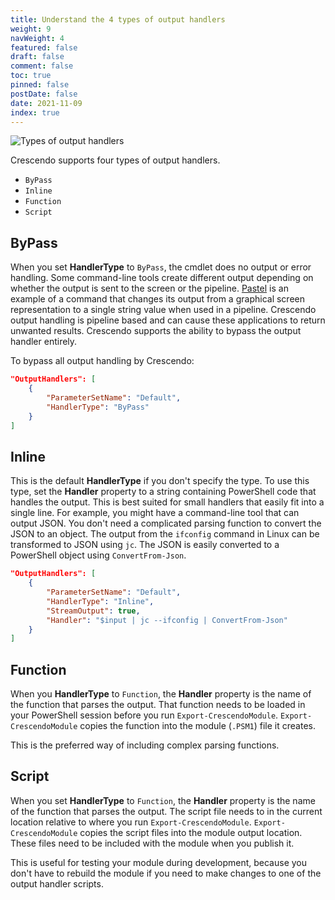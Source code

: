```yaml
---
title: Understand the 4 types of output handlers
weight: 9
navWeight: 4
featured: false
draft: false
comment: false
toc: true
pinned: false
postDate: false
date: 2021-11-09
index: true
---
```

<!-- markdownlint-disable MD041 -->
![Types of output handlers][01]

Crescendo supports four types of output handlers.

- `ByPass`
- `Inline`
- `Function`
- `Script`

## ByPass

When you set **HandlerType** to `ByPass`, the cmdlet does no output or error handling. Some
command-line tools create different output depending on whether the output is sent to the screen or
the pipeline. [Pastel][03] is an example of a command that changes its output from a graphical
screen representation to a single string value when used in a pipeline. Crescendo output handling is
pipeline based and can cause these applications to return unwanted results. Crescendo supports the
ability to bypass the output handler entirely.

To bypass all output handling by Crescendo:

```json
"OutputHandlers": [
    {
        "ParameterSetName": "Default",
        "HandlerType": "ByPass"
    }
]
```

## Inline

This is the default **HandlerType** if you don't specify the type. To use this type, set the
**Handler** property to a string containing PowerShell code that handles the output. This is best
suited for small handlers that easily fit into a single line. For example, you might have a
command-line tool that can output JSON. You don't need a complicated parsing function to convert the
JSON to an object. The output from the `ifconfig` command in Linux can be transformed to JSON using
`jc`. The JSON is easily converted to a PowerShell object using `ConvertFrom-Json`.

```json
"OutputHandlers": [
    {
        "ParameterSetName": "Default",
        "HandlerType": "Inline",
        "StreamOutput": true,
        "Handler": "$input | jc --ifconfig | ConvertFrom-Json"
    }
]
```

## Function

When you **HandlerType** to `Function`, the **Handler** property is the name of the function
that parses the output. That function needs to be loaded in your PowerShell session before you run
`Export-CrescendoModule`. `Export-CrescendoModule` copies the function into the module (`.PSM1`)
file it creates.

This is the preferred way of including complex parsing functions.

## Script

When you set **HandlerType** to `Function`, the **Handler** property is the name of the function
that parses the output. The script file needs to in the current location relative to where you run
`Export-CrescendoModule`. `Export-CrescendoModule` copies the script files into the module output
location. These files need to be included with the module when you publish it.

This is useful for testing your module during development, because you don't have to rebuild the
module if you need to make changes to one of the output handler scripts.

<!-- link references -->
[01]: images/crescendo/slide9.png
[03]: https://github.com/sharkdp/pastel